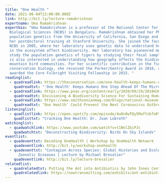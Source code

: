 ```yaml
---
title: "One Health "
date: 2021-06-04T13:00:00.000Z
link: http://bit.ly/lecture-ramakrishnan
expertname: Uma Ramakrishnan
expertbio: "Uma Ramakrishnan is a professor at the National Center for
  Biological Sciences (NCBS) in Bengaluru. Ramakrishnan obtained her PhD on
  population genetics from the University of California, San Diego and continued
  her postdoctoral training at Stanford University. She joined the faculty at
  NCBS in 2005, where her laboratory uses genetic data to understand how changes
  in the ecosystem affect biodiversity. Her laboratory has pioneered methods to
  study the population genetics of tigers by studying their fecal samples. She
  is also interested in understanding how geography affects the biodiversity in
  mountain bird communities. For her scientific contribution in the field of
  conservation biology, she received the Parker/Gentry Award in 2016, and was
  awarded the Core Fulbright Visiting Fellowship in 2015. "
readinglist:
  - quadreadlink: https://theconversation.com/one-health-keeps-humans-one-step-ahead-of-the-microbes-106984
    quadreadtxt: "'One Health' Keeps Humans One Step Ahead Of The Microbes"
  - quadreadlink: https://www.pnas.org/content/early/2020/09/29/2018436117?versioned=true
    quadreadtxt: Envisioning A Biodiversity Science For Sustaining Human Well-being
  - quadreadlink: https://www.smithsonianmag.com/blogs/national-museum-of-natural-history/2020/02/14/one-health-could-prevent-next-coronavirus-outbreak/
    quadreadtxt: ‘One Health’ Could Prevent the Next Coronavirus Outbreak
listeninglist:
  - quadlistlink: https://open.spotify.com/episode/4u0v8wTQy5MafYzbfoKYi4
    quadlisttxt: "Cracking One Health: Dr. Juan Lubroth"
watchinglist:
  - quadwatchlink: https://www.youtube.com/watch?v=t1NnlZbiPJc
    quadwatchtxt: "Deconstructing Biodiversity: Birds On Sky Islands"
eventlist:
  - quadeventtxt: Decoding OneHealth | Workshop by OneHealth Network
    quadeventlink: http://bit.ly/workshop-onehealth
  - quadeventtxt: "Contagion Across Species: Global Histories and Ecologies of
      Zoonotic Diseases | Lecture by Michael Bresalier"
    quadeventlink: http://bit.ly/lecture-bresalier
relatedlist:
  - quadrelatedtxt: Putting the Ant into Antibiotics by John Innes Centre
    quadrelatedlink: https://nowtransmitting.com/exhibits/ant-antibiotics/
---
```

